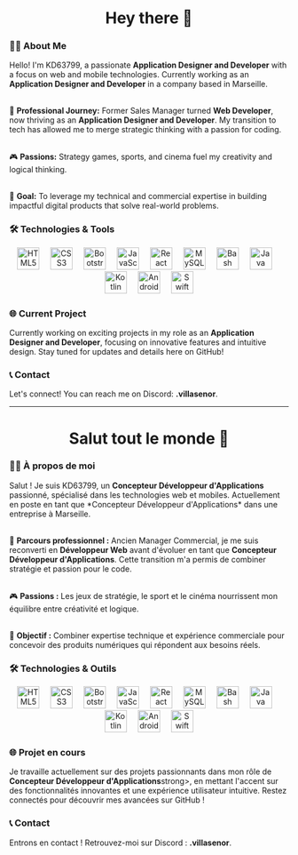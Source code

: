 <h1 align="center">Hey there 👋</h1>

<h3 align="left">👩‍💻 About Me</h3>

<p align="left">
Hello! I'm KD63799, a passionate <strong>Application Designer and Developer</strong> with a focus on web and mobile technologies. Currently working as an <strong>Application Designer and Developer</strong> in a company based in Marseille.<br><br>

📘 <strong>Professional Journey:</strong> Former Sales Manager turned **Web Developer**, now thriving as an **Application Designer and Developer**. My transition to tech has allowed me to merge strategic thinking with a passion for coding.<br><br>

🎮 <strong>Passions:</strong> Strategy games, sports, and cinema fuel my creativity and logical thinking.<br><br>

🎯 <strong>Goal:</strong> To leverage my technical and commercial expertise in building impactful digital products that solve real-world problems.
</p>

<h3 align="left">🛠 Technologies & Tools</h3>

<div align="center">
  <img src="https://cdn.jsdelivr.net/gh/devicons/devicon/icons/html5/html5-original.svg" height="40" alt="HTML5 logo"  />
  <img width="12" />
  <img src="https://cdn.jsdelivr.net/gh/devicons/devicon/icons/css3/css3-original.svg" height="40" alt="CSS3 logo"  />
  <img width="12" />
  <img src="https://cdn.jsdelivr.net/gh/devicons/devicon/icons/bootstrap/bootstrap-original.svg" height="40" alt="Bootstrap logo"  />
  <img width="12" />
  <img src="https://cdn.jsdelivr.net/gh/devicons/devicon/icons/javascript/javascript-original.svg" height="40" alt="JavaScript logo"  />
  <img width="12" />
  <img src="https://cdn.jsdelivr.net/gh/devicons/devicon/icons/react/react-original.svg" height="40" alt="React logo"  />
  <img width="12" />
  <img src="https://cdn.jsdelivr.net/gh/devicons/devicon/icons/mysql/mysql-original.svg" height="40" alt="MySQL logo"  />
  <img width="12" />
  <img src="https://cdn.jsdelivr.net/gh/devicons/devicon/icons/bash/bash-original.svg" height="40" alt="Bash logo"  />
  <img width="12" />
  <img src="https://cdn.jsdelivr.net/gh/devicons/devicon/icons/java/java-original.svg" height="40" alt="Java logo"  />
  <img width="12" />
  <img src="https://cdn.jsdelivr.net/gh/devicons/devicon/icons/kotlin/kotlin-original.svg" height="40" alt="Kotlin logo"  />
  <img width="12" />
  <img src="https://cdn.jsdelivr.net/gh/devicons/devicon/icons/android/android-original.svg" height="40" alt="Android Jetpack logo"  />
  <img width="12" />
  <img src="https://cdn.jsdelivr.net/gh/devicons/devicon/icons/swift/swift-original.svg" height="40" alt="Swift logo"  />
</div>

<h3 align="left">🌐 Current Project</h3>

<p align="left">
Currently working on exciting projects in my role as an <strong>Application Designer and Developer</strong>, focusing on innovative features and intuitive design. Stay tuned for updates and details here on GitHub!
</p>

<h3 align="left">📞 Contact</h3>

<p align="left">
Let's connect! You can reach me on Discord: <strong>.villasenor</strong>.
</p>

<hr>

<h1 align="center">Salut tout le monde 👋</h1>

<h3 align="left">👩‍💻 À propos de moi</h3>

<p align="left">
Salut ! Je suis KD63799, un <strong>Concepteur Développeur d'Applications</strong> passionné, spécialisé dans les technologies web et mobiles. Actuellement en poste en tant que *Concepteur Développeur d'Applications* dans une entreprise à Marseille.<br><br>

📘 <strong>Parcours professionnel :</strong> Ancien Manager Commercial, je me suis reconverti en **Développeur Web** avant d'évoluer en tant que **Concepteur Développeur d'Applications**. Cette transition m'a permis de combiner stratégie et passion pour le code.<br><br>

🎮 <strong>Passions :</strong> Les jeux de stratégie, le sport et le cinéma nourrissent mon équilibre entre créativité et logique.<br><br>

🎯 <strong>Objectif :</strong> Combiner expertise technique et expérience commerciale pour concevoir des produits numériques qui répondent aux besoins réels.
</p>

<h3 align="left">🛠 Technologies & Outils</h3>

<div align="center">
  <img src="https://cdn.jsdelivr.net/gh/devicons/devicon/icons/html5/html5-original.svg" height="40" alt="HTML5 logo"  />
  <img width="12" />
  <img src="https://cdn.jsdelivr.net/gh/devicons/devicon/icons/css3/css3-original.svg" height="40" alt="CSS3 logo"  />
  <img width="12" />
  <img src="https://cdn.jsdelivr.net/gh/devicons/devicon/icons/bootstrap/bootstrap-original.svg" height="40" alt="Bootstrap logo"  />
  <img width="12" />
  <img src="https://cdn.jsdelivr.net/gh/devicons/devicon/icons/javascript/javascript-original.svg" height="40" alt="JavaScript logo"  />
  <img width="12" />
  <img src="https://cdn.jsdelivr.net/gh/devicons/devicon/icons/react/react-original.svg" height="40" alt="React logo"  />
  <img width="12" />
  <img src="https://cdn.jsdelivr.net/gh/devicons/devicon/icons/mysql/mysql-original.svg" height="40" alt="MySQL logo"  />
  <img width="12" />
  <img src="https://cdn.jsdelivr.net/gh/devicons/devicon/icons/bash/bash-original.svg" height="40" alt="Bash logo"  />
  <img width="12" />
  <img src="https://cdn.jsdelivr.net/gh/devicons/devicon/icons/java/java-original.svg" height="40" alt="Java logo"  />
  <img width="12" />
  <img src="https://cdn.jsdelivr.net/gh/devicons/devicon/icons/kotlin/kotlin-original.svg" height="40" alt="Kotlin logo"  />
  <img width="12" />
  <img src="https://cdn.jsdelivr.net/gh/devicons/devicon/icons/android/android-original.svg" height="40" alt="Android Jetpack logo"  />
  <img width="12" />
  <img src="https://cdn.jsdelivr.net/gh/devicons/devicon/icons/swift/swift-original.svg" height="40" alt="Swift logo"  />
</div>

<h3 align="left">🌐 Projet en cours</h3>

<p align="left">
Je travaille actuellement sur des projets passionnants dans mon rôle de <strong>Concepteur Développeur d'Applications</strong>strong>, en mettant l'accent sur des fonctionnalités innovantes et une expérience utilisateur intuitive. Restez connectés pour découvrir mes avancées sur GitHub !
</p>

<h3 align="left">📞 Contact</h3>

<p align="left">
Entrons en contact ! Retrouvez-moi sur Discord : <strong>.villasenor</strong>.
</p>

